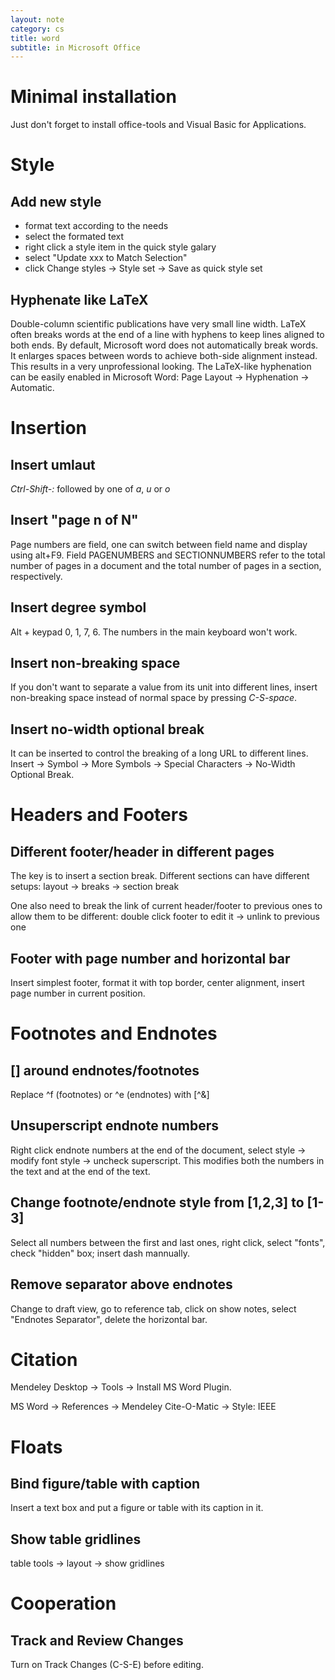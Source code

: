 ```yaml
---
layout: note
category: cs
title: word
subtitle: in Microsoft Office
---
```


Minimal installation
====================

Just don't forget to install office-tools and Visual Basic for Applications.

Style
=====

Add new style
-------------

* format text according to the needs
* select the formated text
* right click a style item in the quick style galary
* select "Update xxx to Match Selection"
* click Change styles -> Style set -> Save as quick style set

Hyphenate like LaTeX
--------------------

Double-column scientific publications have very small line width. LaTeX often
breaks words at the end of a line with hyphens to keep lines aligned to both
ends. By default, Microsoft word does not automatically break words. It
enlarges spaces between words to achieve both-side alignment instead. This
results in a very unprofessional looking. The LaTeX-like hyphenation can be
easily enabled in Microsoft Word: Page Layout -> Hyphenation -> Automatic.

Insertion
=========

Insert umlaut
-------------

*Ctrl-Shift-:* followed by one of *a*, *u* or *o*

Insert "page n of N"
--------------------

Page numbers are field, one can switch between field name and display using
alt+F9. Field PAGENUMBERS and SECTIONNUMBERS refer to the total number of pages
in a document and the total number of pages in a section, respectively.

Insert degree symbol
--------------------

Alt + keypad 0, 1, 7, 6. The numbers in the main keyboard won't work.

Insert non-breaking space
-------------------------

If you don't want to separate a value from its unit into different lines,
insert non-breaking space instead of normal space by pressing *C-S-space*.

Insert no-width optional break
------------------------------

It can be inserted to control the breaking of a long URL to different lines.
Insert -> Symbol -> More Symbols -> Special Characters -> No-Width Optional
Break.

Headers and Footers
===================

Different footer/header in different pages
------------------------------------------

The key is to insert a section break. Different sections can have different
setups: layout -> breaks -> section break

One also need to break the link of current header/footer to previous ones to
allow them to be different: double click footer to edit it -> unlink to
previous one

Footer with page number and horizontal bar
------------------------------------------

Insert simplest footer, format it with top border, center alignment, insert
page number in current position.

Footnotes and Endnotes
======================

[] around endnotes/footnotes
----------------------------

Replace ^f (footnotes) or ^e (endnotes) with [^&]

Unsuperscript endnote numbers
-----------------------------

Right click endnote numbers at the end of the document, select style -> modify
font style -> uncheck superscript. This modifies both the numbers in the text
and at the end of the text.

Change footnote/endnote style from [1,2,3] to [1-3]
---------------------------------------------------

Select all numbers between the first and last ones, right click, select
"fonts", check "hidden" box; insert dash mannually.

Remove separator above endnotes
-------------------------------

Change to draft view, go to reference tab, click on show notes, select
"Endnotes Separator", delete the horizontal bar.

Citation
========

Mendeley Desktop -> Tools -> Install MS Word Plugin.

MS Word -> References -> Mendeley Cite-O-Matic -> Style: IEEE

Floats
======

Bind figure/table with caption
------------------------------

Insert a text box and put a figure or table with its caption in it.

Show table gridlines
--------------------

table tools -> layout -> show gridlines

Cooperation
===========

Track and Review Changes
------------------------

Turn on Track Changes (C-S-E) before editing.

